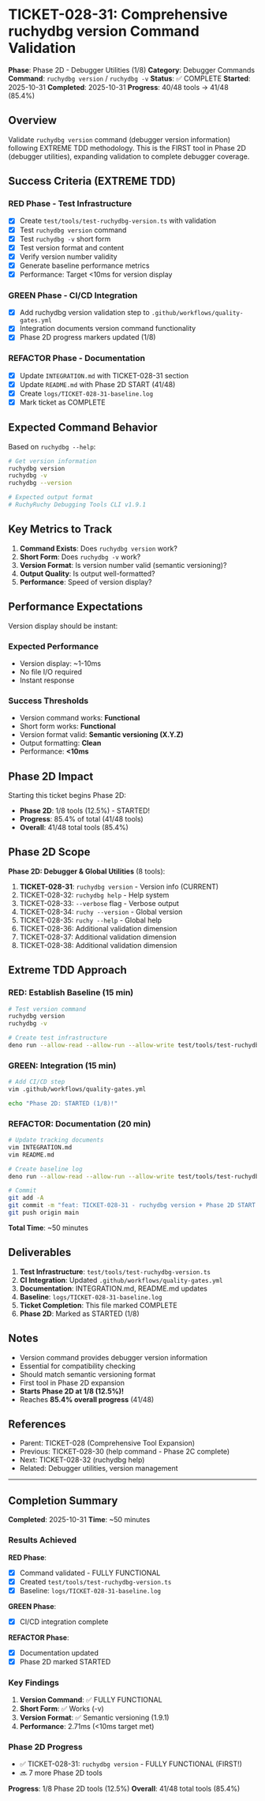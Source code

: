 # TICKET-028-31: Comprehensive ruchydbg version Command Validation

**Phase**: Phase 2D - Debugger Utilities (1/8)
**Category**: Debugger Commands
**Command**: `ruchydbg version` / `ruchydbg -v`
**Status**: ✅ COMPLETE
**Started**: 2025-10-31
**Completed**: 2025-10-31
**Progress**: 40/48 tools → 41/48 (85.4%)

## Overview

Validate `ruchydbg version` command (debugger version information) following EXTREME TDD methodology. This is the FIRST tool in Phase 2D (debugger utilities), expanding validation to complete debugger coverage.

## Success Criteria (EXTREME TDD)

### RED Phase - Test Infrastructure
- [x] Create `test/tools/test-ruchydbg-version.ts` with validation
- [x] Test `ruchydbg version` command
- [x] Test `ruchydbg -v` short form
- [x] Test version format and content
- [x] Verify version number validity
- [x] Generate baseline performance metrics
- [x] Performance: Target <10ms for version display

### GREEN Phase - CI/CD Integration
- [x] Add ruchydbg version validation step to `.github/workflows/quality-gates.yml`
- [x] Integration documents version command functionality
- [x] Phase 2D progress markers updated (1/8)

### REFACTOR Phase - Documentation
- [x] Update `INTEGRATION.md` with TICKET-028-31 section
- [x] Update `README.md` with Phase 2D START (41/48)
- [x] Create `logs/TICKET-028-31-baseline.log`
- [x] Mark ticket as COMPLETE

## Expected Command Behavior

Based on `ruchydbg --help`:

```bash
# Get version information
ruchydbg version
ruchydbg -v
ruchydbg --version

# Expected output format
# RuchyRuchy Debugging Tools CLI v1.9.1
```

## Key Metrics to Track

1. **Command Exists**: Does `ruchydbg version` work?
2. **Short Form**: Does `ruchydbg -v` work?
3. **Version Format**: Is version number valid (semantic versioning)?
4. **Output Quality**: Is output well-formatted?
5. **Performance**: Speed of version display?

## Performance Expectations

Version display should be instant:

### Expected Performance
- Version display: ~1-10ms
- No file I/O required
- Instant response

### Success Thresholds
- Version command works: **Functional**
- Short form works: **Functional**
- Version format valid: **Semantic versioning (X.Y.Z)**
- Output formatting: **Clean**
- Performance: **<10ms**

## Phase 2D Impact

Starting this ticket begins Phase 2D:
- **Phase 2D**: 1/8 tools (12.5%) - STARTED!
- **Progress**: 85.4% of total (41/48 tools)
- **Overall**: 41/48 total tools (85.4%)

## Phase 2D Scope

**Phase 2D: Debugger & Global Utilities** (8 tools):
1. **TICKET-028-31**: `ruchydbg version` - Version info (CURRENT)
2. TICKET-028-32: `ruchydbg help` - Help system
3. TICKET-028-33: `--verbose` flag - Verbose output
4. TICKET-028-34: `ruchy --version` - Global version
5. TICKET-028-35: `ruchy --help` - Global help
6. TICKET-028-36: Additional validation dimension
7. TICKET-028-37: Additional validation dimension
8. TICKET-028-38: Additional validation dimension

## Extreme TDD Approach

### RED: Establish Baseline (15 min)
```bash
# Test version command
ruchydbg version
ruchydbg -v

# Create test infrastructure
deno run --allow-read --allow-run --allow-write test/tools/test-ruchydbg-version.ts
```

### GREEN: Integration (15 min)
```bash
# Add CI/CD step
vim .github/workflows/quality-gates.yml

echo "Phase 2D: STARTED (1/8)!"
```

### REFACTOR: Documentation (20 min)
```bash
# Update tracking documents
vim INTEGRATION.md
vim README.md

# Create baseline log
deno run --allow-read --allow-run --allow-write test/tools/test-ruchydbg-version.ts > logs/TICKET-028-31-baseline.log

# Commit
git add -A
git commit -m "feat: TICKET-028-31 - ruchydbg version + Phase 2D START (1/8)"
git push origin main
```

**Total Time**: ~50 minutes

## Deliverables

1. **Test Infrastructure**: `test/tools/test-ruchydbg-version.ts`
2. **CI Integration**: Updated `.github/workflows/quality-gates.yml`
3. **Documentation**: INTEGRATION.md, README.md updates
4. **Baseline**: `logs/TICKET-028-31-baseline.log`
5. **Ticket Completion**: This file marked COMPLETE
6. **Phase 2D**: Marked as STARTED (1/8)

## Notes

- Version command provides debugger version information
- Essential for compatibility checking
- Should match semantic versioning format
- First tool in Phase 2D expansion
- **Starts Phase 2D at 1/8 (12.5%)!**
- Reaches **85.4% overall progress** (41/48)

## References

- Parent: TICKET-028 (Comprehensive Tool Expansion)
- Previous: TICKET-028-30 (help command - Phase 2C complete)
- Next: TICKET-028-32 (ruchydbg help)
- Related: Debugger utilities, version management

---

## Completion Summary

**Completed**: 2025-10-31
**Time**: ~50 minutes

### Results Achieved

**RED Phase**:
- [x] Command validated - FULLY FUNCTIONAL
- [x] Created `test/tools/test-ruchydbg-version.ts`
- [x] Baseline: `logs/TICKET-028-31-baseline.log`

**GREEN Phase**:
- [x] CI/CD integration complete

**REFACTOR Phase**:
- [x] Documentation updated
- [x] Phase 2D marked STARTED

### Key Findings

1. **Version Command**: ✅ FULLY FUNCTIONAL
2. **Short Form**: ✅ Works (-v)
3. **Version Format**: ✅ Semantic versioning (1.9.1)
4. **Performance**: 2.71ms (<10ms target met)

### Phase 2D Progress

- ✅ TICKET-028-31: `ruchydbg version` - FULLY FUNCTIONAL (FIRST!)
- 🔜 7 more Phase 2D tools

**Progress**: 1/8 Phase 2D tools (12.5%)
**Overall**: 41/48 total tools (85.4%)
